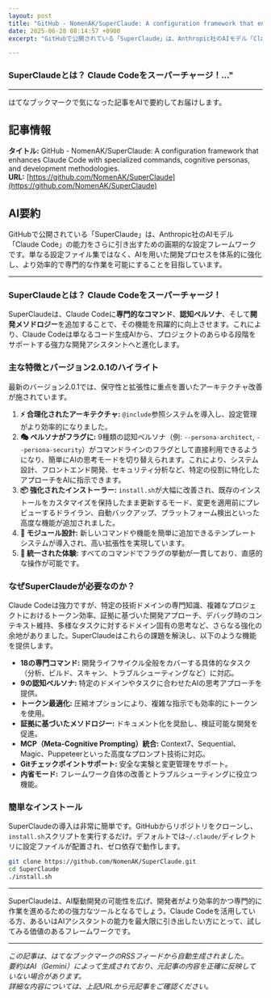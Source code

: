 ```yaml
---
layout: post
title: "GitHub - NomenAK/SuperClaude: A configuration framework that enhances Claude Code with specialized commands, cognitive personas, and development methodologies."
date: 2025-06-28 08:14:57 +0900
excerpt: "GitHubで公開されている「SuperClaude」は、Anthropic社のAIモデル「Claude Code」の能力をさらに引き出すための画期的な設定フレームワークです。単なる設定ファイル集ではなく、AIを用いた開発プロセスを体系的に強化し、より効率的で専門的な作業を可能にすることを目指しています。

---
```


### SuperClaudeとは？ Claude Codeをスーパーチャージ！..."
---

はてなブックマークで気になった記事をAIで要約してお届けします。

## 記事情報

**タイトル:** GitHub - NomenAK/SuperClaude: A configuration framework that enhances Claude Code with specialized commands, cognitive personas, and development methodologies.  
**URL:** [https://github.com/NomenAK/SuperClaude](https://github.com/NomenAK/SuperClaude)

## AI要約

GitHubで公開されている「SuperClaude」は、Anthropic社のAIモデル「Claude Code」の能力をさらに引き出すための画期的な設定フレームワークです。単なる設定ファイル集ではなく、AIを用いた開発プロセスを体系的に強化し、より効率的で専門的な作業を可能にすることを目指しています。

---

### SuperClaudeとは？ Claude Codeをスーパーチャージ！

SuperClaudeは、Claude Codeに**専門的なコマンド**、**認知ペルソナ**、そして**開発メソドロジー**を追加することで、その機能を飛躍的に向上させます。これにより、Claude Codeは単なるコード生成AIから、プロジェクトのあらゆる段階をサポートする強力な開発アシスタントへと進化します。

### 主な特徴とバージョン2.0.1のハイライト

最新のバージョン2.0.1では、保守性と拡張性に重点を置いたアーキテクチャ改善が施されています。

1.  **⚡️ 合理化されたアーキテクチャ:** `@include`参照システムを導入し、設定管理がより効率的になりました。
2.  **🎭 ペルソナがフラグに:** 9種類の認知ペルソナ（例: `--persona-architect`, `--persona-security`）がコマンドラインのフラグとして直接利用できるようになり、簡単にAIの思考モードを切り替えられます。これにより、システム設計、フロントエンド開発、セキュリティ分析など、特定の役割に特化したアプローチをAIに指示できます。
3.  **📦 強化されたインストーラー:** `install.sh`が大幅に改善され、既存のインストールをカスタマイズを保持したまま更新するモード、変更を適用前にプレビューするドライラン、自動バックアップ、プラットフォーム検出といった高度な機能が追加されました。
4.  **🔧 モジュール設計:** 新しいコマンドや機能を簡単に追加できるテンプレートシステムが導入され、高い拡張性を実現しています。
5.  **🎯 統一された体験:** すべてのコマンドでフラグの挙動が一貫しており、直感的な操作が可能です。

### なぜSuperClaudeが必要なのか？

Claude Codeは強力ですが、特定の技術ドメインの専門知識、複雑なプロジェクトにおけるトークン効率、証拠に基づいた開発アプローチ、デバッグ時のコンテキスト維持、多様なタスクに対するドメイン固有の思考など、さらなる強化の余地がありました。SuperClaudeはこれらの課題を解決し、以下のような機能を提供します。

*   **18の専門コマンド:** 開発ライフサイクル全般をカバーする具体的なタスク（分析、ビルド、スキャン、トラブルシューティングなど）に対応。
*   **9の認知ペルソナ:** 特定のドメインやタスクに合わせたAIの思考アプローチを提供。
*   **トークン最適化:** 圧縮オプションにより、複雑な指示でも効率的にトークンを使用。
*   **証拠に基づいたメソドロジー:** ドキュメント化を奨励し、検証可能な開発を促進。
*   **MCP（Meta-Cognitive Prompting）統合:** Context7、Sequential、Magic、Puppeteerといった高度なプロンプト技術に対応。
*   **Gitチェックポイントサポート:** 安全な実験と変更管理をサポート。
*   **内省モード:** フレームワーク自体の改善とトラブルシューティングに役立つ機能。

### 簡単なインストール

SuperClaudeの導入は非常に簡単です。GitHubからリポジトリをクローンし、`install.sh`スクリプトを実行するだけ。デフォルトでは`~/.claude/`ディレクトリに設定ファイルが配置され、ゼロ依存で動作します。

```bash
git clone https://github.com/NomenAK/SuperClaude.git
cd SuperClaude
./install.sh
```

---

SuperClaudeは、AI駆動開発の可能性を広げ、開発者がより効率的かつ専門的に作業を進めるための強力なツールとなるでしょう。Claude Codeを活用している方、あるいはAIアシスタントの能力を最大限に引き出したい方にとって、試してみる価値のあるフレームワークです。

---

*この記事は、はてなブックマークのRSSフィードから自動生成されました。*  
*要約はAI（Gemini）によって生成されており、元記事の内容を正確に反映していない場合があります。*  
*詳細な内容については、上記URLから元記事をご確認ください。*

